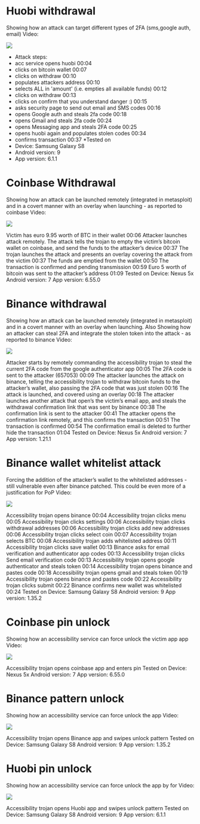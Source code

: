 # Huobi withdrawal 
Showing how an attack can target different types of 2FA (sms,google auth, email) 
Video: 

[![](http://img.youtube.com/vi/7rKeRlfDrkw/0.jpg)](http://www.youtube.com/watch?v=7rKeRlfDrkw "Huobi Withdraw")

* Attack steps:
 * acc service opens huobi 00:04
 * clicks on bitcoin wallet  00:07
 * clicks on withdraw 00:10
 * populates attackers address 00:10
 * selects ALL in 'amount' (i.e. empties all available funds) 00:12
 * clicks on withdraw 00:13
 * clicks on confirm that you understand danger :) 00:15
 * asks security page to send out email and SMS codes 00:16
 * opens Google auth and steals 2fa code 00:18
 * opens Gmail and steals 2fa code 00:24
 * opens Messaging app and steals 2FA code 00:25
 * opens huobi again and populates stolen codes 00:34
 * confirms transaction 00:37
*Tested on 
 * Device: Samsung Galaxy S8
 * Android version: 9
 * App version: 6.1.1

# Coinbase Withdrawal 
Showing how an attack can be launched remotely (integrated in metasploit) and in a covert manner with an overlay when launching - as reported to coinbase
Video: 

[![](http://img.youtube.com/vi/MLHUin479kI/0.jpg)](http://www.youtube.com/watch?v=MLHUin479kI "Coinbase Withdraw")

Victim has euro 9.95 worth of BTC in their wallet 00:06
Attacker launches attack remotely. The attack tells the trojan to empty the victim’s bitcoin wallet on coinbase, and send the funds to the attacker’s device 00:37
The trojan launches the attack and presents an overlay covering the attack from the victim 00:37
The funds are emptied from the wallet 00:50
The transaction is confirmed and pending transmission 00:59
Euro 5 worth of bitcoin was sent to the attacker’s address 01:09
Tested on 
Device: Nexus 5x
Android version: 7
App version: 6.55.0

# Binance withdrawal 
Showing how an attack can be launched remotely (integrated in metasploit) and in a covert manner with an overlay when launching. Also Showing how an attacker can steal 2FA and integrate the stolen token into the attack - as reported to binance
Video: 

[![](http://img.youtube.com/vi/NE4rX27nQ8A/0.jpg)](http://www.youtube.com/watch?v=NE4rX27nQ8A "Binance Withdraw")

Attacker starts by remotely commanding the accessibility trojan to steal the current 2FA code from the google authenticator app 00:05
The 2FA code is sent to the attacker (657053) 00:09
The attacker launches the attack on binance, telling the accessibility trojan to withdraw bitcoin funds to the attacker’s wallet, also passing the 2FA code that was just stolen 00:16
The attack is launched, and covered using an overlay 00:18
The attacker launches another attack that open’s the victim’s email app, and steals the withdrawal confirmation link that was sent by binance 00:38
The confirmation link is sent to the attacker 00:41
The attacker opens the confirmation link remotely, and this confirms the transaction 00:51
The transaction is confirmed 00:54
The confirmation email is deleted to further hide the transaction 01:04
Tested on 
Device: Nexus 5x
Android version: 7
App version: 1.21.1

# Binance wallet whitelist attack 
Forcing the addition of the attacker’s wallet to the whitelisted addresses - still vulnerable even after binance patched. This could be even more of a justification for PoP
Video:

[![](http://img.youtube.com/vi/W_RUHK31UCw/0.jpg)](http://www.youtube.com/watch?v=W_RUHK31UCw "Binance Whitelist")

Accessibility trojan opens binance 00:04
Accessibility trojan clicks menu 00:05
Accessibility trojan clicks settings 00:06
Accessibility trojan clicks withdrawal addresses 00:06
Accessibility trojan clicks add new addresses 00:06
Accessibility trojan clicks select coin 00:07
Accessibility trojan selects BTC 00:08
Accessibility trojan adds whitelisted address 00:11
Accessibility trojan clicks save wallet 00:13
Binance asks for email verification and authenticator app codes 00:13
Accessibility trojan clicks Send email verification code 00:13
Accessibility trojan opens google authenticator and steals token 00:14
Accessibility trojan opens binance and pastes code 00:18
Accessibility trojan opens gmail and steals token 00:19
Accessibility trojan opens binance and pastes code 00:22
Accessibility trojan clicks submit 00:22
Binance confirms new wallet was whitelisted 00:24
Tested on 
Device: Samsung Galaxy S8
Android version: 9
App version: 1.35.2

# Coinbase pin unlock 
Showing how an accessibility service can force unlock the victim app app
Video: 

[![](http://img.youtube.com/vi/vmZNzONYhlU/0.jpg)](http://www.youtube.com/watch?v=vmZNzONYhlU "Coinbase Unlock")

Accessibility trojan opens coinbase app and enters pin 
Tested on 
Device: Nexus 5x
Android version: 7
App version: 6.55.0

# Binance pattern unlock 
Showing how an accessibility service can force unlock the app
Video: 

[![](http://img.youtube.com/vi/5XTwU_9tqHw/0.jpg)](http://www.youtube.com/watch?v=5XTwU_9tqHw "Binance Unlock")

Accessibility trojan opens Binance app and swipes unlock pattern
Tested on 
Device: Samsung Galaxy S8
Android version: 9
App version: 1.35.2

# Huobi pin unlock 
Showing how an accessibility service can force unlock the app by for
Video:

[![](http://img.youtube.com/vi/8Yz0Ugb6oUw/0.jpg)](http://www.youtube.com/watch?v=8Yz0Ugb6oUw "Huobi unlock")

Accessibility trojan opens Huobi app and swipes unlock pattern
Tested on 
Device: Samsung Galaxy S8
Android version: 9
App version: 6.1.1
